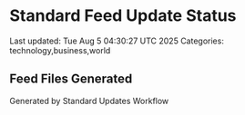 # Standard Feed Update Status
Last updated: Tue Aug  5 04:30:27 UTC 2025
Categories: technology,business,world

## Feed Files Generated

Generated by Standard Updates Workflow
